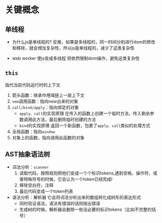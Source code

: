 # 关键概念

## 单线程
- 为什么js是单线程的?
反推，如果是多线程的，同一时间分别进行dom的修改和移除，就会增加复杂性，所以js是单线程的，减少了这类复杂性

- web worker 使js变成多线程
但依然限制dom操作，避免这类复杂性

## `this`
指代当前代码运行时的上下文
1. 箭头函数：继承作用域链上一层上下文
2. `new`调用函数：指向new出来的对象
3. `call/bind/apply`：指向绑定的对象
    - `apply、call`的实现原理
        在传入的函数上创建一个临时方法，传入剩余参数调用此方法，最后删除临时创建的方法
    - `bind`的实现原理
        返回一个新函数，包裹了`apply、call`类似的处理方式
4. 全局函数：指向`window`
5. 对象上的函数，指向调用此函数的对象

## AST抽象语法树
- 词法分析：`scanner`
    1. 读取代码，按照规则把他们变成一个个标识tokens,遇到空格，操作符，或者特殊符号的时候，它会认为一个token已经完成l 
    2. 移除空白符，注释
    3. 最后代码变成一个token列表
- 语法分析：解析器
    它会将词法分析出来的数组转化成树形的表达形式
    - 同时验证语法，语法有错误的话则抛出错误
    - 生成树的时候，解析器会删除一些没必要的标识tokens（比如不完整的括号）